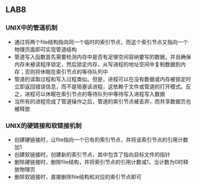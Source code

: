 ## LAB8
### UNIX中的管道机制
- 通过将两个file结构指向同一个临时的索引节点，而这个索引节点又指向一个物理页面即可实现管道结构
- 管道写入函数首先需要检测内存中是否有足够空间容纳要写的数据，并且确保内存未被读程序锁定，然后锁定内存，从写进程的地址空间中复制数据到内存；否则将休眠在索引节点的等待队列中
- 管道的读取过程和写入过程类似。但是，进程可以在没有数据或内存被锁定时立即返回错误信息，而不是阻塞该进程，这依赖于文件或管道的打开模式。反之，进程可以休眠在索引节点的等待队列中等待写入进程写入数据
- 当所有的进程完成了管道操作之后，管道的索引节点被丢弃，而共享数据页也被释放

### UNIX的硬链接和软链接机制
- 创建硬链接时，让file指向一个已有的索引节点，并将该索引节点的引用计数加1
- 创建软链接时，创建新的索引节点，其中包含了指向目标文件的指针
- 删除硬链接时，删除file结构，并将索引节点的引用计数减1，当计数为0时释放物理页
- 删除软链接时，直接删除file结构和对应的索引节点即可
